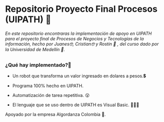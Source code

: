# Repositorio Proyecto Final Procesos (UIPATH) 🧩
###### En este repositorio encontraras la implementación de apoyo en UIPATH para el proyecto final de Procesos de Negocios y Tecnologías de la información, hecho por Juanes🤓, Cristian🤓 y Rostin 🙂 , del curso dado por la Universidad de Medellín 🏢.
### ¿Qué hay implementado?🤔

- Un robot  que transforma un valor ingresado en dolares a pesos.💲

- Programa 100% hecho en UIPATH.

- Automatización de tarea repetitiva. 😲

- El lenguaje que se uso dentro de UIPATH es Visual Basic. 👨🏻‍💻

Apoyado por la empresa Algordanza Colombia 💎.






